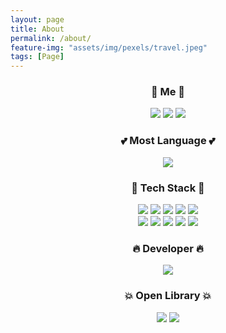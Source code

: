 ```yaml
---
layout: page
title: About
permalink: /about/
feature-img: "assets/img/pexels/travel.jpeg"
tags: [Page]
---
```


<h3 align="center">🥭  Me 🥭</h3>
<p align="center">
<a href="https://sieunju.github.io"><img src="https://img.shields.io/badge/-AbountMe-111111?style=flat&logo=GitHub"/></a> 
<a href="https://gitlab.qtzz.synology.me/hmju"><img src="https://img.shields.io/badge/-GitLab-FA7343?style=flat&logo=Gitlab"/></a> 
<a href="https://jsieun73.tistory.com"><img src="https://img.shields.io/badge/Blog-EE3322"/></a>
</p>

<h3 align="center">💕 Most Language 💕</h3>
<p align="center">
  <img src="https://github-readme-stats.vercel.app/api/top-langs/?username=sieunju&layout=compact&langs_count=5" />
</p>

<h3 align="center">🚀  Tech Stack 🚀</h3>
<p align="center">
  <img src="https://img.shields.io/badge/-Android%20Studio-d7fce8?style=flat&logo=AndroidStudio"/> 
  <img src="https://img.shields.io/badge/-VS%20Code-blueviolet?style=flat&logo=VisualStudioCode"/> 
  <img src="https://img.shields.io/badge/-Jenkins-white?style=flat&logo=Jenkins"/> 
  <img src="https://img.shields.io/badge/-Java-007396?style=flat-square&logo=Java"/> 
  <img src="https://img.shields.io/badge/-Kotlin-F54E1A?style=flat&logo=Kotlin"/><br>
  <img src="https://img.shields.io/badge/-JavaScript-E34F26?style=flat&logo=JavaScript"/> 
  <img src="https://img.shields.io/badge/-Android-d7fce8?style=flat&logo=Android"/> 
  <img src="https://img.shields.io/badge/-ReactiveX-B7178C?style=flat&logo=ReactiveX"/> 
  <img src="https://img.shields.io/badge/-Node.js-d1f5ce?style=flat&logo=Node.js"/> 
  <img src="http://img.shields.io/badge/-Docker-CFE0F4?style=flat&logo=Docker"/>
</p>

<h3 align="center">🔥 Developer 🔥</h3>
<p align="center">
  <img src="https://github-readme-stats.vercel.app/api?username=sieunju&show_icons=true&count_private=true&hide=stars,contribs" />
</p>

<h3 align="center">💥 Open Library 💥</h3>
<p align="center">
  <a href="https://github.com/sieunju/widget"><img src="https://github-readme-stats.vercel.app/api/pin/?username=sieunju&repo=widget"></a>
  <a href="https://github.com/sieunju/YoutubePlayerView"><img src="https://github-readme-stats.vercel.app/api/pin/?username=sieunju&repo=YoutubePlayerView"></a>
</p>